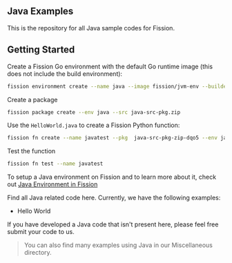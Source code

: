 ## Java Examples

This is the repository for all Java sample codes for Fission.

## Getting Started

Create a Fission Go environment with the default Go runtime image (this does not include the build environment):

```bash
fission environment create --name java --image fission/jvm-env --builder fission/jvm-builder
```

Create a package

```bash
fission package create --env java --src java-src-pkg.zip
```

Use the `HelloWorld.java` to create a Fission Python function:

```bash
fission fn create --name javatest --pkg  java-src-pkg-zip-dqo5 --env java --entrypoint io.fission.HelloWorld
```

Test the function

```bash
fission fn test --name javatest
```

To setup a Java environment on Fission and to learn more about it, check out [Java Environment in Fission](https://github.com/fission/environments/tree/master/jvm)

Find all Java related code here. Currently, we have the following examples:

- Hello World
  
If you have developed a Java code that isn't present here, please feel free submit your code to us.

> You can also find many examples using Java in our Miscellaneous directory.